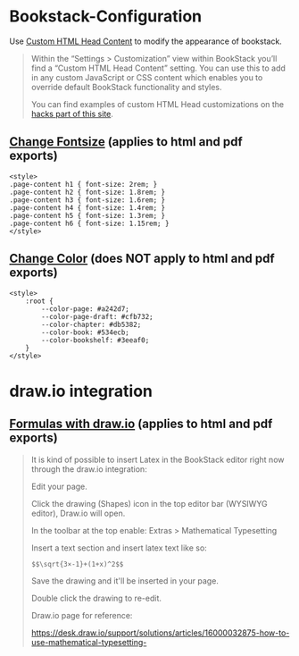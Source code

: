 # Bookstack-Configuration

Use [Custom HTML Head Content](https://www.bookstackapp.com/docs/admin/hacking-bookstack/#custom-html-head-option) to modify the appearance of bookstack.

> Within the “Settings > Customization” view within BookStack you’ll find a “Custom HTML Head Content” setting. You can use this to add in any custom JavaScript or CSS content which enables you to override default BookStack functionality and styles.
> 
> You can find examples of custom HTML Head customizations on the [hacks part of this site](https://www.bookstackapp.com/hacks/).

## [Change Fontsize](https://github.com/BookStackApp/BookStack/issues/462) (applies to html and pdf exports)
```
<style>
.page-content h1 { font-size: 2rem; }
.page-content h2 { font-size: 1.8rem; }
.page-content h3 { font-size: 1.6rem; }
.page-content h4 { font-size: 1.4rem; }
.page-content h5 { font-size: 1.3rem; }
.page-content h6 { font-size: 1.15rem; }
</style>
```

## [Change Color](https://github.com/BookStackApp/BookStack/issues/1380) (does NOT apply to html and pdf exports)
```
<style>
	:root {
		--color-page: #a242d7;
		--color-page-draft: #cfb732;
		--color-chapter: #db5382;
		--color-book: #534ecb;
		--color-bookshelf: #3eeaf0;
	}
</style>
```

# draw.io integration

## [Formulas with draw.io](https://github.com/BookStackApp/BookStack/issues/639#issuecomment-597112337) (applies to html and pdf exports)

> It is kind of possible to insert Latex in the BookStack editor right now through the draw.io integration:
> 
> Edit your page.
> 
> Click the drawing (Shapes) icon in the top editor bar (WYSIWYG editor), Draw.io will open.
>
> In the toolbar at the top enable: Extras > Mathematical Typesetting
>
> Insert a text section and insert latex text like so:
>
> ```$$\sqrt{3×-1}+(1+x)^2$$```
>
> Save the drawing and it'll be inserted in your page.
>
> Double click the drawing to re-edit.
>
> Draw.io page for reference:
>
> https://desk.draw.io/support/solutions/articles/16000032875-how-to-use-mathematical-typesetting-
